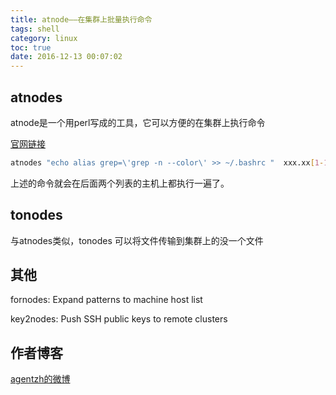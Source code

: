 ```yaml
---
title: atnode——在集群上批量执行命令
tags: shell
category: linux
toc: true
date: 2016-12-13 00:07:02
---
```



## atnodes

atnode是一个用perl写成的工具，它可以方便的在集群上执行命令

[官网链接](http://search.cpan.org/~agent/SSH-Batch-0.029/bin/atnodes)


```bash
atnodes "echo alias grep=\'grep -n --color\' >> ~/.bashrc "  xxx.xx[1-10].com  yyy.yy[1-10].com
```

上述的命令就会在后面两个列表的主机上都执行一遍了。


## tonodes

与atnodes类似，tonodes 可以将文件传输到集群上的没一个文件

## 其他

fornodes: Expand patterns to machine host list

key2nodes: Push SSH public keys to remote clusters 

## 作者博客

[agentzh的微博](http://weibo.com/u/1834459124?topnav=1&wvr=6&topsug=1&is_all=1)